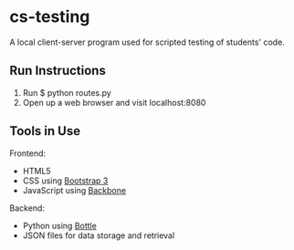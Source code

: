 cs-testing
==========

A local client-server program used for scripted testing of students' code.

Run Instructions
------------------

<ol>
<li>Run $ python routes.py</li>
<li>Open up a web browser and visit localhost:8080</li>
</ol>

Tools in Use
------------

Frontend:

<ul>
<li>HTML5</li>
<li>CSS using <a target="_blank" href="http://getbootstrap.com/">Bootstrap 3</a></li>
<li>JavaScript using <a target="_blank" href="http://backbonejs.org/">Backbone</a></li>
</ul>

Backend:

<ul>
<li>Python using <a target="_blank" href="http://bottlepy.org/docs/dev/">Bottle</a></li>
<li>JSON files for data storage and retrieval</li>
</ul>

